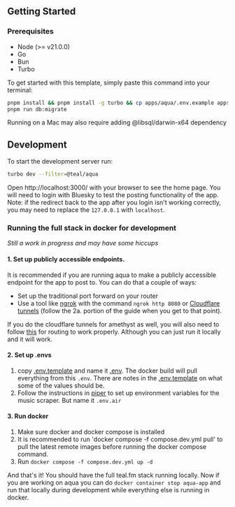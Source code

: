 ## Getting Started

### Prerequisites

- Node (>= v21.0.0)
- Go
- Bun
- Turbo

To get started with this template, simply paste this command into your terminal:

```bash
pnpm install && pnpm install -g turbo && cp apps/aqua/.env.example apps/aqua/.env &&
pnpm run db:migrate
```

Running on a Mac may also require adding @libsql/darwin-x64 dependency

## Development

To start the development server run:

```bash
turbo dev --filter=@teal/aqua
```

Open http://localhost:3000/ with your browser to see the home page. You will need to login with Bluesky to test the posting functionality of the app. Note: if the redirect back to the app after you login isn't working correctly, you may need to replace the `127.0.0.1` with `localhost`.

### Running the full stack in docker for development

_Still a work in progress and may have some hiccups_

#### 1. Set up publicly accessible endpoints.

It is recommended if you are running aqua to make a publicly accessible endpoint for the app to post to. You can do that a couple of ways:

- Set up the traditional port forward on your router
- Use a tool like [ngrok](https://ngrok.com/) with the command `ngrok http 8080` or [Cloudflare tunnels](https://developers.cloudflare.com/cloudflare-one/connections/connect-networks/get-started/create-remote-tunnel/) (follow the 2a. portion of the guide when you get to that point).

If you do the cloudflare tunnels for amethyst as well,
you will also need
to follow [this](https://caddy.community/t/caddy-with-cloudflare-tunnel/18569) for routing to work properly.
Although you can just run it locally and it will work.

#### 2. Set up .envs

1. copy [.env.template](.env.template) and name it [.env](.env). The docker build will pull everything from this `.env`. There are notes in the [.env.template](.env.template) on what some of the values should be.
2. Follow the instructions in [piper](https://github.com/teal-fm/piper) to set up environment variables for the music scraper. But name it `.env.air`

#### 3. Run docker

1. Make sure docker and docker compose is installed
2. It is recommended to run 'docker compose -f compose.dev.yml pull' to pull the latest remote images before running the docker compose command.
3. Run `docker compose -f compose.dev.yml up -d`

And that's it! You should have the full teal.fm stack running locally. Now if you are working on aqua you can do `docker container stop aqua-app` and run that locally during development while everything else is running in docker.
